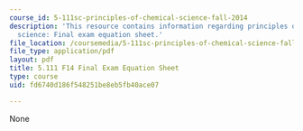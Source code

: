 ```yaml
---
course_id: 5-111sc-principles-of-chemical-science-fall-2014
description: 'This resource contains information regarding principles of chemical
  science: Final exam equation sheet.'
file_location: /coursemedia/5-111sc-principles-of-chemical-science-fall-2014/fd6740d186f548251be8eb5fb40ace07_MIT5_111F14_FnlExamEqSheet.pdf
file_type: application/pdf
layout: pdf
title: 5.111 F14 Final Exam Equation Sheet
type: course
uid: fd6740d186f548251be8eb5fb40ace07

---
```

None